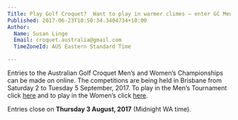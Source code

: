 ```yaml
---
Title: Play Golf Croquet?  Want to play in warmer climes – enter GC Men’s and Women’s Singles now!
Published: 2017-06-23T10:50:34.3404734+10:00
Author:
  Name: Susan Linge
  Email: croquet.australia@gmail.com
  TimeZoneId: AUS Eastern Standard Time

---
```

Entries to the Australian Golf Croquet Men’s and Women’s Championships can be made on online.  The competitions are being held in Brisbane from Saturday 2 to Tuesday 5 September, 2017. To play in the Men’s Tournament click [here](https://croquet-australia.com.au/tournaments/2017/gc/mens-open) and to play in the Women’s click [here](https://croquet-australia.com.au/tournaments/2017/gc/womens-open).

Entries close on **Thursday 3 August, 2017** (Midnight WA time).